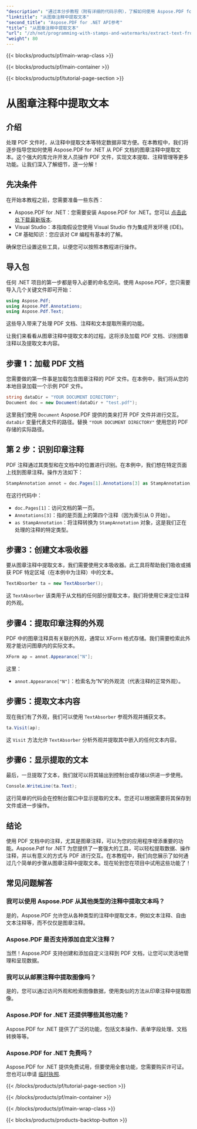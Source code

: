 ```yaml
---
"description": "通过本分步教程（附有详细的代码示例），了解如何使用 Aspose.PDF for .NET 从 PDF 中的印章注释中提取文本。"
"linktitle": "从图章注释中提取文本"
"second_title": "Aspose.PDF for .NET API参考"
"title": "从图章注释中提取文本"
"url": "/zh/net/programming-with-stamps-and-watermarks/extract-text-from-stamp-annotation/"
"weight": 80
---
```


{{< blocks/products/pf/main-wrap-class >}}

{{< blocks/products/pf/main-container >}}

{{< blocks/products/pf/tutorial-page-section >}}

# 从图章注释中提取文本

## 介绍

处理 PDF 文件时，从注释中提取文本等特定数据非常方便。在本教程中，我们将逐步指导您如何使用 Aspose.PDF for .NET 从 PDF 文档的图章注释中提取文本。这个强大的库允许开发人员操作 PDF 文件，实现文本提取、注释管理等更多功能。让我们深入了解细节，逐一分解！

## 先决条件

在开始本教程之前，您需要准备一些东西：

- Aspose.PDF for .NET：您需要安装 Aspose.PDF for .NET。您可以 [点击此处下载最新版本](https://releases。aspose.com/pdf/net/).
- Visual Studio：本指南假设您使用 Visual Studio 作为集成开发环境 (IDE)。
- C# 基础知识：您应该对 C# 编程有基本的了解。

确保您已设置这些工具，以便您可以按照本教程进行操作。

## 导入包

任何 .NET 项目的第一步都是导入必要的命名空间。使用 Aspose.PDF，您只需要导入几个关键文件即可开始：

```csharp
using Aspose.Pdf;
using Aspose.Pdf.Annotations;
using Aspose.Pdf.Text;
```

这些导入带来了处理 PDF 文档、注释和文本提取所需的功能。

让我们来看看从图章注释中提取文本的过程。这将涉及加载 PDF 文档、识别图章注释以及提取文本内容。

## 步骤 1：加载 PDF 文档

您需要做的第一件事是加载包含图章注释的 PDF 文件。在本例中，我们将从您的本地目录加载一个示例 PDF 文件。

```csharp
string dataDir = "YOUR DOCUMENT DIRECTORY";
Document doc = new Document(dataDir + "test.pdf");
```

这里我们使用 `Document` Aspose.PDF 提供的类来打开 PDF 文件并进行交互。 `dataDir` 变量代表文件的路径。替换 `"YOUR DOCUMENT DIRECTORY"` 使用您的 PDF 存储的实际路径。

## 第 2 步：识别印章注释

PDF 注释通过其类型和在文档中的位置进行识别。在本例中，我们想在特定页面上找到图章注释。操作方法如下：

```csharp
StampAnnotation annot = doc.Pages[1].Annotations[3] as StampAnnotation;
```

在这行代码中：
- `doc.Pages[1]`：访问文档的第一页。
- `Annotations[3]`：指的是页面上的第四个注释（因为索引从 0 开始）。
- `as StampAnnotation`：将注释转换为 `StampAnnotation` 对象，这是我们正在处理的注释的特定类型。

## 步骤3：创建文本吸收器

要从图章注释中提取文本，我们需要使用文本吸收器。此工具将帮助我们吸收或捕获 PDF 特定区域（在本例中为注释）中的文本。

```csharp
TextAbsorber ta = new TextAbsorber();
```

这 `TextAbsorber` 该类用于从文档的任何部分提取文本，我们将使用它来定位注释的外观。

## 步骤4：提取印章注释的外观

PDF 中的图章注释具有关联的外观，通常以 XForm 格式存储。我们需要检索此外观才能访问图章内的实际文本。

```csharp
XForm ap = annot.Appearance["N"];
```

这里：
- `annot.Appearance["N"]`：检索名为“N”的外观流（代表注释的正常外观）。

## 步骤5：提取文本内容

现在我们有了外观，我们可以使用 `TextAbsorber` 参观外观并捕获文本。

```csharp
ta.Visit(ap);
```

这 `Visit` 方法允许 `TextAbsorber` 分析外观并提取其中嵌入的任何文本内容。

## 步骤6：显示提取的文本

最后，一旦提取了文本，我们就可以将其输出到控制台或存储以供进一步使用。

```csharp
Console.WriteLine(ta.Text);
```

这行简单的代码会在控制台窗口中显示提取的文本。您还可以根据需要将其保存到文件或进一步操作。

## 结论

使用 PDF 文档中的注释，尤其是图章注释，可以为您的应用程序增添重要的功能。Aspose.Pdf for .NET 为您提供了一套强大的工具，可以轻松提取数据、操作注释，并以有意义的方式与 PDF 进行交互。在本教程中，我们向您展示了如何通过几个简单的步骤从图章注释中提取文本。现在轮到您在项目中试用这些功能了！

## 常见问题解答

### 我可以使用 Aspose.PDF 从其他类型的注释中提取文本吗？  
是的，Aspose.PDF 允许您从各种类型的注释中提取文本，例如文本注释、自由文本注释等，而不仅仅是图章注释。

### Aspose.PDF 是否支持添加自定义注释？  
当然！Aspose.PDF 支持创建和添加自定义注释到 PDF 文档，让您可以灵活地管理和呈现数据。

### 我可以从邮票注释中提取图像吗？  
是的，您可以通过访问外观和检索图像数据，使用类似的方法从印章注释中提取图像。

### Aspose.PDF for .NET 还提供哪些其他功能？  
Aspose.PDF for .NET 提供了广泛的功能，包括文本操作、表单字段处理、文档转换等等。

### Aspose.PDF for .NET 免费吗？  
Aspose.PDF for .NET 提供免费试用，但要使用全套功能，您需要购买许可证。您也可以申请 [临时执照](https://purchase。aspose.com/temporary-license/).

{{< /blocks/products/pf/tutorial-page-section >}}

{{< /blocks/products/pf/main-container >}}

{{< /blocks/products/pf/main-wrap-class >}}

{{< blocks/products/products-backtop-button >}}